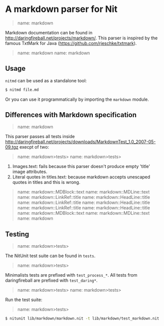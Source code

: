 # A markdown parser for Nit

> name: markdown

Markdown documentation can be found in http://daringfireball.net/projects/markdown/.
This parser is inspired by the famous TxtMark for Java (https://github.com/rjeschke/txtmark).

> name: markdown
> name: markdown

## Usage

`nitmd` can be used as a standalone tool:

~~~bash
$ nitmd file.md
~~~

Or you can use it programmatically by importing the `markdown` module.

## Differences with Markdown specification

> name: markdown

This parser passes all tests inside http://daringfireball.net/projects/downloads/MarkdownTest_1.0_2007-05-09.tgz execpt of two:

> name: markdown>tests>
> name: markdown>tests>

1. Images.text: fails because this parser doesn't produce empty 'title' image attributes.
2. Literal quotes in titles.text: because markdown accepts unescaped quotes in titles and this is wrong.

> name: markdown::MDBlock::text
> name: markdown::MDLine::text
> name: markdown::LinkRef::title
> name: markdown::HeadLine::title
> name: markdown::LinkRef::title
> name: markdown::HeadLine::title
> name: markdown::LinkRef::title
> name: markdown::HeadLine::title
> name: markdown::MDBlock::text
> name: markdown::MDLine::text
> name: markdown

## Testing

> name: markdown>tests>

The NitUnit test suite can be found in `tests`.

> name: markdown>tests>

Minimalists tests are prefixed with `test_process_*`. All tests from daringfireball are prefixed with `test_daring*`.

> name: markdown>tests>
> name: markdown>tests>

Run the test suite:

> name: markdown>tests>

~~~bash
$ nitunit lib/markdown/markdown.nit -t lib/markdown/test_markdown.nit
~~~

